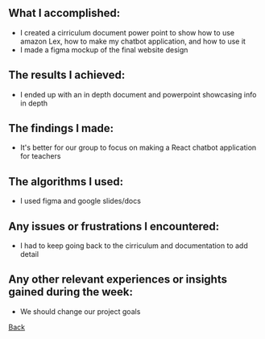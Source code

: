 ## What I accomplished:
- I created a cirriculum document power point to show how to use amazon Lex, how to make my chatbot application, and how to use it
- I made a figma mockup of the final website design

## The results I achieved:
- I ended up with an in depth document and powerpoint showcasing info in depth

## The findings I made:
- It's better for our group to focus on making a React chatbot application for teachers

## The algorithms I used:
- I used figma and google slides/docs

## Any issues or frustrations I encountered:
- I had to keep going back to the cirriculum and documentation to add detail

## Any other relevant experiences or insights gained during the week:
- We should change our project goals

[Back](./)
